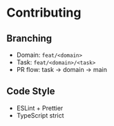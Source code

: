 # Contributing

## Branching

- Domain: `feat/<domain>`
- Task: `feat/<domain>/<task>`
- PR flow: task → domain → main

## Code Style

- ESLint + Prettier
- TypeScript strict

